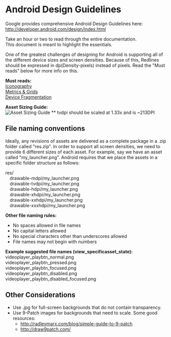 Android Design Guidelines
===

Google provides comprehensive Android Design Guidelines here:  
http://developer.android.com/design/index.html

Take an hour or two to read through the entire documentation.  
This document is meant to highlight the essentials.  

One of the greatest challenges of designing for Android is supporting all of the 
different device sizes and screen densities.  Because of this, Redlines should be 
expressed in dp(Density-pixels) instead of pixels.  Read the "Must reads" below
for more info on this.

**Must reads:**  
[Iconography](http://developer.android.com/design/style/iconography.html)  
[Metrics & Grids](http://developer.android.com/design/style/metrics-grids.html)  
[Device Fragmentation](http://developer.android.com/about/dashboards/index.html)  
  
**Asset Sizing Guide:**  
![Asset Sizing Guide](http://developer.android.com/design/media/devices_displays_density.png "Asset Sizing Guide")
** tvdpi should be scaled at 1.33x and is ~213DPI


File naming conventions
---------------------

Ideally, any revisions of assets are delivered as a complete package in a .zip 
folder called "res.zip".  In order to support all screen densities, we need to 
provide 6 different sizes of each asset.  For example, say we have an asset
called "my_launcher.png".  Android requires that we place the assets in a 
specific folder structure as follows:

res/  
&ensp;&ensp;drawable-mdpi/my_launcher.png  
&ensp;&ensp;drawable-tvdpi/my_launcher.png  
&ensp;&ensp;drawable-hdpi/my_launcher.png  
&ensp;&ensp;drawable-xhdpi/my_launcher.png  
&ensp;&ensp;drawable-xxhdpi/my_launcher.png  
&ensp;&ensp;drawable-xxxhdpi/my_launcher.png  
	
**Other file naming rules:**  
* No spaces allowed in file names
* No capital letters allowed
* No special characters other than underscores allowed
* File names may not begin with numbers

**Example suggested file names (view_specificasset_state):**  
videoplayer_playbtn_normal.png  
videoplayer_playbtn_pressed.png  
videoplayer_playbtn_focused.png  
videoplayer_playbtn_disabled.png  
videoplayer_playbtn_disabled_focused.png  


Other Considerations
---------------------
* Use .jpg for full-screen backgrounds that do not contain transparency.
* Use 9-Patch images for backgrounds that need to scale.  Some good resources: 
	- http://radleymarx.com/blog/simple-guide-to-9-patch
	- http://draw9patch.com/

